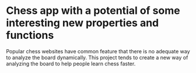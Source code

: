 # Chess app with a potential of some interesting new properties and functions

Popular chess websites have common feature that there is no adequate way to analyze the board dynamically. 
This project tends to create a new way of analyzing the board to help people learn chess faster. 

